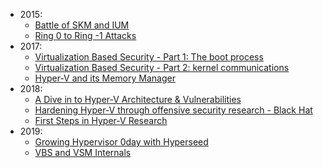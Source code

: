 - 2015:
    - [Battle of SKM and IUM](http://www.alex-ionescu.com/blackhat2015.pdf)
    - [Ring 0 to Ring -1 Attacks](http://www.alex-ionescu.com/syscan2015.pdf)
- 2017:
    - [Virtualization Based Security - Part 1: The boot process](https://blog.amossys.fr/virtualization-based-security-part1.html)
    - [Virtualization Based Security - Part 2: kernel communications](https://blog.amossys.fr/virtualization-based-security-part2.html)
    - [Hyper-V and its Memory Manager](http://www.andrea-allievi.com/files/Recon_2017_Montreal_HyperV_public.pptx)
- 2018:
    - [A Dive in to Hyper-V Architecture & Vulnerabilities](https://github.com/Microsoft/MSRC-Security-Research/blob/master/presentations/2018_08_BlackHatUSA/A%20Dive%20in%20to%20Hyper-V%20Architecture%20and%20Vulnerabilities.pdf)
    - [Hardening Hyper-V through offensive security research - Black Hat](https://i.blackhat.com/us-18/Thu-August-9/us-18-Rabet-Hardening-Hyper-V-Through-Offensive-Security-Research.pdf)
    - [First Steps in Hyper-V Research](https://msrc-blog.microsoft.com/2018/12/10/first-steps-in-hyper-v-research/)
- 2019:
    - [Growing Hypervisor 0day with Hyperseed](http://paper.vulsee.com/OffensiveCon2019/2019_02%20-%20OffensiveCon%20-%20Growing%20Hypervisor%200day%20with%20Hyperseed.pdf)
    - [VBS and VSM Internals](https://raw.githubusercontent.com/saaramar/Publications/master/BluehatIL_VBS_meetup/VBS_Internals.pdf)
